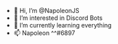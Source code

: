 - 👋 Hi, I’m @NapoleonJS
- 👀 I’m interested in Discord Bots
- 🌱 I’m currently learning everything
- 📫 Napoleon  ^^#6897
